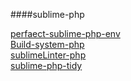 ####sublime-php

[perfaect-sublime-php-env](http://wasil.org/sublime-text-3-perfect-php-development-set-up)    
[Build-system-php]()    
[sublimeLinter-php](http://blog.csdn.net/qbz2004/article/details/17576699)    
[sublime-php-tidy](http://alxw4616.iteye.com/blog/1913830)

